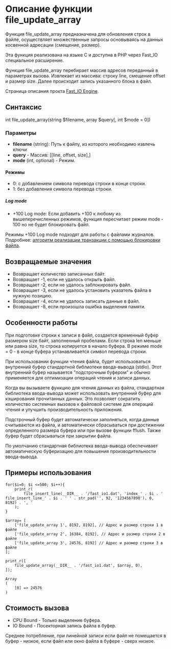# Описание функции file_update_array

Функция file_update_array предназначена для обновления строк в файле, осуществляет множественные запросы основываясь на данных косвенной адресации (смещение, размер).

Эта функция реализована на языке C и доступна в PHP через Fast_IO специальное расширение.


Функция file_update_array перебирает массив адресов переданный в параметрах вызова. Извлекает из массива: строку line, смещение offset и размер size. 
Далее происходит запись указанного блока в файл.


Страница описания прокта [Fast_IO Engine](https://github.com/commeta/fast_io).


## Синтаксис

int file_update_array(string $filename, array $query[, int $mode = 0])

### Параметры

- **filename** (string): Путь к файлу, из которого необходимо извлечь ключи
- **query** - Массив: [[line, offset, size],]
- **mode** (int, optional) - Режим.


#### Режимы
- 0: c добавлением символа перевода строки в конце строки.
- 1: без добавления символа перевода строки.

##### Log mode
- +100 Log mode: Если добавить +100 к любому из вышеперечисленных режимов, функция пересчитает режим mode - 100 но не будет блокировать файл.

Режимы +100 Log mode подходят для работы с файлами журналов. Подробнее: [алгоритм реализации транзакции с помощью блокировки файла](/test/transaction/README.md).


## Возвращаемые значения

- Возвращает количество записанных байт.
- Возвращает -1, если не удалось открыть файл.
- Возвращает -2, если не удалось заблокировать файл.
- Возвращает -3, если не удалось установить указатель файла в нужную позицию.
- Возвращает -4, если не удалось записать данные в файл.
- Возвращает -8, если произошла ошибка выделения памяти.


## Особенности работы

При подготовке строки к записи в файл, создается временный буфер размером size байт, заполненный пробелами. 
Если строка len меньше или равна size, то строка копируется в начало буфера.
В режиме mode = 0 - в конце буфера устанавливается символ перевода строки.


При использовании функции чтения файла, будет использоваться внутренний буфер стандартной библиотеки ввода-вывода (stdio). 
Этот внутренний буфер называется "подстрочным буфером" и обычно применяется для оптимизации операций чтения и записи данных.

Когда вы вызываете функцию для чтения данных из файла, стандартная библиотека ввода-вывода может использовать внутренний буфер для кэширования прочитанных данных. 
Это позволяет сократить количество системных вызовов к файловой системе для операций чтения и улучшить производительность приложения.

Подстрочный буфер будет автоматически заполняться, когда данные считываются из файла, и автоматически сбрасываться при достижении определенного размера буфера или при вызове функции fflush. 
Также буфер будет сбрасываться при закрытии файла.

По умолчанию стандартная библиотека ввода-вывода обеспечивает автоматическую буферизацию для повышения производительности ввода-вывода.



## Примеры использования

```
for($i=0; $i <=500; $i++){
	print_r(
		file_insert_line(__DIR__ . '/fast_io1.dat', 'index_' . $i . ' file_insert_line_' . $i . ' ' . str_pad('', 92, '1234567890'), 0, 8192) . ', '
	);
}

$array= [
	['file_update_array 1', 8192, 8192], // Адрес и размер строки 1 в файле
	['file_update_array 2', 16384, 8192], // Адрес и размер строки 2 в файле
	['file_update_array 3', 24576, 8192] // Адрес и размер строки 3 в файле
];

print_r([
	file_update_array(__DIR__ . '/fast_io1.dat', $array, 0),
]);

Array
(
    [0] => 24576
)

```


## Стоимость вызова

- CPU Bound - Только выделение буфера.
- IO Bound - Посекторная запись файла в буфер.

Среднее потребление, при линейной записи если файл не помещается в буфер - низкое, если файл или окно файла в буфере - сверх низкое.

